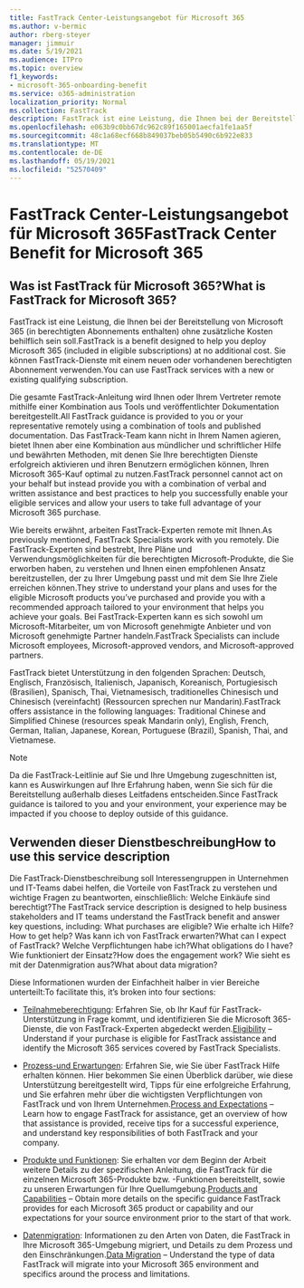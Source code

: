 ```yaml
---
title: FastTrack Center-Leistungsangebot für Microsoft 365
ms.author: v-bermic
author: rberg-steyer
manager: jimmuir
ms.date: 5/19/2021
ms.audience: ITPro
ms.topic: overview
f1_keywords:
- microsoft-365-onboarding-benefit
ms.service: o365-administration
localization_priority: Normal
ms.collection: FastTrack
description: FastTrack ist eine Leistung, die Ihnen bei der Bereitstellung von Microsoft 365 (in berechtigten Abonnements enthalten) ohne zusätzliche Kosten behilflich sein soll. Sie können FastTrack-Dienste mit einem neuen oder vorhandenen berechtigten Abonnement verwenden.
ms.openlocfilehash: e063b9c0bb67dc962c89f165001aecfa1fe1aa5f
ms.sourcegitcommit: 48c1a68ecf668b849037beb05b5490c6b922e833
ms.translationtype: MT
ms.contentlocale: de-DE
ms.lasthandoff: 05/19/2021
ms.locfileid: "52570409"
---
```

# <a name="fasttrack-center-benefit-for-microsoft-365"></a><span data-ttu-id="d4b4e-104">FastTrack Center-Leistungsangebot für Microsoft 365</span><span class="sxs-lookup"><span data-stu-id="d4b4e-104">FastTrack Center Benefit for Microsoft 365</span></span>

## <a name="what-is-fasttrack-for-microsoft-365"></a><span data-ttu-id="d4b4e-105">Was ist FastTrack für Microsoft 365?</span><span class="sxs-lookup"><span data-stu-id="d4b4e-105">What is FastTrack for Microsoft 365?</span></span>

<span data-ttu-id="d4b4e-106">FastTrack ist eine Leistung, die Ihnen bei der Bereitstellung von Microsoft 365 (in berechtigten Abonnements enthalten) ohne zusätzliche Kosten behilflich sein soll.</span><span class="sxs-lookup"><span data-stu-id="d4b4e-106">FastTrack is a benefit designed to help you deploy Microsoft 365 (included in eligible subscriptions) at no additional cost.</span></span> <span data-ttu-id="d4b4e-107">Sie können FastTrack-Dienste mit einem neuen oder vorhandenen berechtigten Abonnement verwenden.</span><span class="sxs-lookup"><span data-stu-id="d4b4e-107">You can use FastTrack services with a new or existing qualifying subscription.</span></span>

<span data-ttu-id="d4b4e-108">Die gesamte FastTrack-Anleitung wird Ihnen oder Ihrem Vertreter remote mithilfe einer Kombination aus Tools und veröffentlichter Dokumentation bereitgestellt.</span><span class="sxs-lookup"><span data-stu-id="d4b4e-108">All FastTrack guidance is provided to you or your representative remotely using a combination of tools and published documentation.</span></span> <span data-ttu-id="d4b4e-109">Das FastTrack-Team kann nicht in Ihrem Namen agieren, bietet Ihnen aber eine Kombination aus mündlicher und schriftlicher Hilfe und bewährten Methoden, mit denen Sie Ihre berechtigten Dienste erfolgreich aktivieren und ihren Benutzern ermöglichen können, Ihren Microsoft 365-Kauf optimal zu nutzen.</span><span class="sxs-lookup"><span data-stu-id="d4b4e-109">FastTrack personnel cannot act on your behalf but instead provide you with a combination of verbal and written assistance and best practices to help you successfully enable your eligible services and allow your users to take full advantage of your Microsoft 365 purchase.</span></span>

<span data-ttu-id="d4b4e-110">Wie bereits erwähnt, arbeiten FastTrack-Experten remote mit Ihnen.</span><span class="sxs-lookup"><span data-stu-id="d4b4e-110">As previously mentioned, FastTrack Specialists work with you remotely.</span></span> <span data-ttu-id="d4b4e-111">Die FastTrack-Experten sind bestrebt, Ihre Pläne und Verwendungsmöglichkeiten für die berechtigten Microsoft-Produkte, die Sie erworben haben, zu verstehen und Ihnen einen empfohlenen Ansatz bereitzustellen, der zu Ihrer Umgebung passt und mit dem Sie Ihre Ziele erreichen können.</span><span class="sxs-lookup"><span data-stu-id="d4b4e-111">They strive to understand your plans and uses for the eligible Microsoft products you’ve purchased and provide you with a recommended approach tailored to your environment that helps you achieve your goals.</span></span> <span data-ttu-id="d4b4e-112">Bei FastTrack-Experten kann es sich sowohl um Microsoft-Mitarbeiter, um von Microsoft genehmigte Anbieter und von Microsoft genehmigte Partner handeln.</span><span class="sxs-lookup"><span data-stu-id="d4b4e-112">FastTrack Specialists can include Microsoft employees, Microsoft-approved vendors, and Microsoft-approved partners.</span></span>

<span data-ttu-id="d4b4e-113">FastTrack bietet Unterstützung in den folgenden Sprachen: Deutsch, Englisch, Französisch, Italienisch, Japanisch, Koreanisch, Portugiesisch (Brasilien), Spanisch, Thai, Vietnamesisch, traditionelles Chinesisch und Chinesisch (vereinfacht) (Ressourcen sprechen nur Mandarin).</span><span class="sxs-lookup"><span data-stu-id="d4b4e-113">FastTrack offers assistance in the following languages: Traditional Chinese and Simplified Chinese (resources speak Mandarin only), English, French, German, Italian, Japanese, Korean, Portuguese (Brazil), Spanish, Thai, and Vietnamese.</span></span>

> [!NOTE]
> <span data-ttu-id="d4b4e-114">Da die FastTrack-Leitlinie auf Sie und Ihre Umgebung zugeschnitten ist, kann es Auswirkungen auf Ihre Erfahrung haben, wenn Sie sich für die Bereitstellung außerhalb dieses Leitfadens entscheiden.</span><span class="sxs-lookup"><span data-stu-id="d4b4e-114">Since FastTrack guidance is tailored to you and your environment, your experience may be impacted if you choose to deploy outside of this guidance.</span></span>

## <a name="how-to-use-this-service-description"></a><span data-ttu-id="d4b4e-115">Verwenden dieser Dienstbeschreibung</span><span class="sxs-lookup"><span data-stu-id="d4b4e-115">How to use this service description</span></span>

<span data-ttu-id="d4b4e-116">Die FastTrack-Dienstbeschreibung soll Interessengruppen in Unternehmen und IT-Teams dabei helfen, die Vorteile von FastTrack zu verstehen und wichtige Fragen zu beantworten, einschließlich: Welche Einkäufe sind berechtigt?</span><span class="sxs-lookup"><span data-stu-id="d4b4e-116">The FastTrack service description is designed to help business stakeholders and IT teams understand the FastTrack benefit and answer key questions, including: What purchases are eligible?</span></span> <span data-ttu-id="d4b4e-117">Wie erhalte ich Hilfe?</span><span class="sxs-lookup"><span data-stu-id="d4b4e-117">How to get help?</span></span> <span data-ttu-id="d4b4e-118">Was kann ich von FastTrack erwarten?</span><span class="sxs-lookup"><span data-stu-id="d4b4e-118">What can I expect of FastTrack?</span></span> <span data-ttu-id="d4b4e-119">Welche Verpflichtungen habe ich?</span><span class="sxs-lookup"><span data-stu-id="d4b4e-119">What obligations do I have?</span></span> <span data-ttu-id="d4b4e-120">Wie funktioniert der Einsatz?</span><span class="sxs-lookup"><span data-stu-id="d4b4e-120">How does the engagement work?</span></span> <span data-ttu-id="d4b4e-121">Wie sieht es mit der Datenmigration aus?</span><span class="sxs-lookup"><span data-stu-id="d4b4e-121">What about data migration?</span></span>

<span data-ttu-id="d4b4e-122">Diese Informationen wurden der Einfachheit halber in vier Bereiche unterteilt:</span><span class="sxs-lookup"><span data-stu-id="d4b4e-122">To facilitate this, it’s broken into four sections:</span></span>

  - <span data-ttu-id="d4b4e-123">[Teilnahmeberechtigung](eligibility.md): Erfahren Sie, ob Ihr Kauf für FastTrack-Unterstützung in Frage kommt, und identifizieren Sie die Microsoft 365-Dienste, die von FastTrack-Experten abgedeckt werden.</span><span class="sxs-lookup"><span data-stu-id="d4b4e-123">[Eligibility](eligibility.md) – Understand if your purchase is eligible for FastTrack assistance and identify the Microsoft 365 services covered by FastTrack Specialists.</span></span>

  - <span data-ttu-id="d4b4e-124">[Prozess-und Erwartungen](process-and-expectations.md): Erfahren Sie, wie Sie über FastTrack Hilfe erhalten können. Hier bekommen Sie einen Überblick darüber, wie diese Unterstützung bereitgestellt wird, Tipps für eine erfolgreiche Erfahrung, und Sie erfahren mehr über die wichtigsten Verpflichtungen von FastTrack und von Ihrem Unternehmen.</span><span class="sxs-lookup"><span data-stu-id="d4b4e-124">[Process and Expectations](process-and-expectations.md) – Learn how to engage FastTrack for assistance, get an overview of how that assistance is provided, receive tips for a successful experience, and understand key responsibilities of both FastTrack and your company.</span></span>

  - <span data-ttu-id="d4b4e-125">[Produkte und Funktionen](products-and-capabilities.md): Sie erhalten vor dem Beginn der Arbeit weitere Details zu der spezifischen Anleitung, die FastTrack für die einzelnen Microsoft 365-Produkte bzw. -Funktionen bereitstellt, sowie zu unseren Erwartungen für Ihre Quellumgebung.</span><span class="sxs-lookup"><span data-stu-id="d4b4e-125">[Products and Capabilities](products-and-capabilities.md) – Obtain more details on the specific guidance FastTrack provides for each Microsoft 365 product or capability and our expectations for your source environment prior to the start of that work.</span></span>

  - <span data-ttu-id="d4b4e-126">[Datenmigration](data-migration.md): Informationen zu den Arten von Daten, die FastTrack in Ihre Microsoft 365-Umgebung migriert, und Details zu dem Prozess und den Einschränkungen.</span><span class="sxs-lookup"><span data-stu-id="d4b4e-126">[Data Migration](data-migration.md) – Understand the type of data FastTrack will migrate into your Microsoft 365 environment and specifics around the process and limitations.</span></span>
